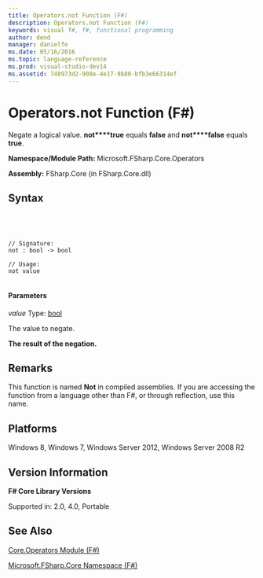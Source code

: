 ```yaml
---
title: Operators.not Function (F#)
description: Operators.not Function (F#)
keywords: visual f#, f#, functional programming
author: dend
manager: danielfe
ms.date: 05/16/2016
ms.topic: language-reference
ms.prod: visual-studio-dev14
ms.assetid: 748973d2-908e-4e17-9b80-bfb3e66314ef 
---
```


# Operators.not Function (F#)

Negate a logical value. **not****true** equals **false** and **not****false** equals **true**.

**Namespace/Module Path:** Microsoft.FSharp.Core.Operators

**Assembly:** FSharp.Core (in FSharp.Core.dll)


## Syntax



```




// Signature:
not : bool -> bool

// Usage:
not value


```





#### Parameters
*value*
Type: [bool](http://msdn.microsoft.com/en-us/library/89c0cf9c-49ce-4207-a3be-555851a67dd5)


The value to negate.



**The result of the negation.**
## Remarks
This function is named **Not** in compiled assemblies. If you are accessing the function from a language other than F#, or through reflection, use this name.


## Platforms
Windows 8, Windows 7, Windows Server 2012, Windows Server 2008 R2


## Version Information
**F# Core Library Versions**

Supported in: 2.0, 4.0, Portable




## See Also
[Core.Operators Module &#40;F&#35;&#41;](Core.Operators-Module-%5BFSharp%5D.md)

[Microsoft.FSharp.Core Namespace &#40;F&#35;&#41;](Microsoft.FSharp.Core-Namespace-%5BFSharp%5D.md)

